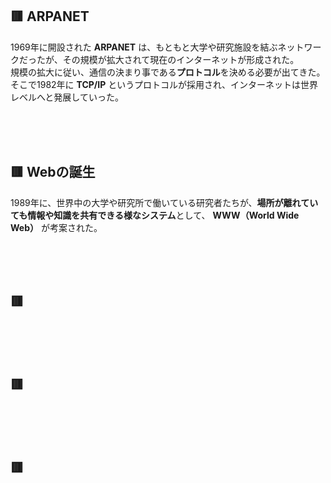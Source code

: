 
## 🟥 ARPANET
1969年に開設された **ARPANET** は、もともと大学や研究施設を結ぶネットワークだったが、その規模が拡大されて現在のインターネットが形成された。  
規模の拡大に従い、通信の決まり事である**プロトコル**を決める必要が出てきた。  
そこで1982年に **TCP/IP** というプロトコルが採用され、インターネットは世界レベルへと発展していった。  


<br>
<br>
<br>


## 🟥 Webの誕生
1989年に、世界中の大学や研究所で働いている研究者たちが、**場所が離れていても情報や知識を共有できる様なシステム**として、 **WWW（World Wide Web）** が考案された。  


<br>
<br>
<br>

## 🟥 

<br>
<br>
<br>

## 🟥 

<br>
<br>
<br>

## 🟥 



<br>
<br>
<br>
